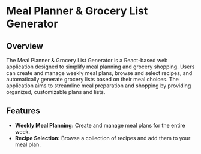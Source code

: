 # Meal Planner & Grocery List Generator

## Overview

The Meal Planner & Grocery List Generator is a React-based web application designed to simplify meal planning and grocery shopping. Users can create and manage weekly meal plans, browse and select recipes, and automatically generate grocery lists based on their meal choices. The application aims to streamline meal preparation and shopping by providing organized, customizable plans and lists.

## Features

- **Weekly Meal Planning:** Create and manage meal plans for the entire week.
- **Recipe Selection:** Browse a collection of recipes and add them to your meal plan.

